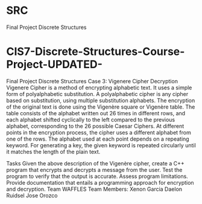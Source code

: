 # SRC
Final Project Discrete Structures 
# CIS7-Discrete-Structures-Course-Project-UPDATED-
Final Project Discrete Structures 
Case 3: Vigenere Cipher Decryption
Vigenere Cipher is a method of encrypting alphabetic text. It uses a simple form of polyalphabetic substitution. A polyalphabetic cipher is any cipher based on substitution, using multiple substitution alphabets. The encryption of the original text is done using the Vigenère square or Vigenère table. The table consists of the alphabet written out 26 times in different rows, and each alphabet shifted cyclically to the left compared to the previous alphabet, corresponding to the 26 possible Caesar Ciphers.
At different points in the encryption process, the cipher uses a different alphabet from one of the rows.
The alphabet used at each point depends on a repeating keyword.
For generating a key, the given keyword is repeated circularly until it matches the length of the plain text.

Tasks
Given the above description of the Vigenère cipher, create a C++ program that encrypts and decrypts a message from the user.
Test the program to verify that the output is accurate. Assess program limitations.
Provide documentation that entails a programming approach for encryption and decryption.
Team WAFFLES
Team Members:
Xenon Garcia
Daelon Ruidsel
Jose Orozco
